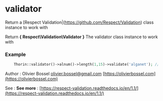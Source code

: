 # validator

Return a [Respect Validation|(https://github.com/Respect/Validation) class instance to work with

Return **{ Respect\Validation\Validator }** The validator class instance to work with

### Example
```php
	Thorin::validator()->alnum()->length(1,15)->validate('alganet'); // true
```
Author : Olivier Bossel [olivier.bossel@gmail.com](mailto:olivier.bossel@gmail.com) [https://olivierbossel.com](https://olivierbossel.com)

See : **See more** : [https://respect-validation.readthedocs.io/en/1.1/](https://respect-validation.readthedocs.io/en/1.1/)